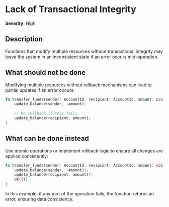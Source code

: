 # Lack of Transactional Integrity

**Severity**: High

## Description

Functions that modify multiple resources without transactional integrity may leave the system in an inconsistent state
if an error occurs mid-operation.

## What should not be done

Modifying multiple resources without rollback mechanisms can lead to partial updates if an error occurs:

```rust
fn transfer_funds(sender: AccountId, recipient: AccountId, amount: u32) {
    update_balance(sender, -amount);
    
    // No rollback if this fails
    update_balance(recipient, amount);
}
```

## What can be done instead

Use atomic operations or implement rollback logic to ensure all changes are applied consistently:

```rust
fn transfer_funds(sender: AccountId, recipient: AccountId, amount: u32) -> Result<(), Error> {
    update_balance(sender, -amount)?;
    update_balance(recipient, amount)?;
    Ok(())
}
```

In this example, if any part of the operation fails, the function returns an error, ensuring data consistency.
